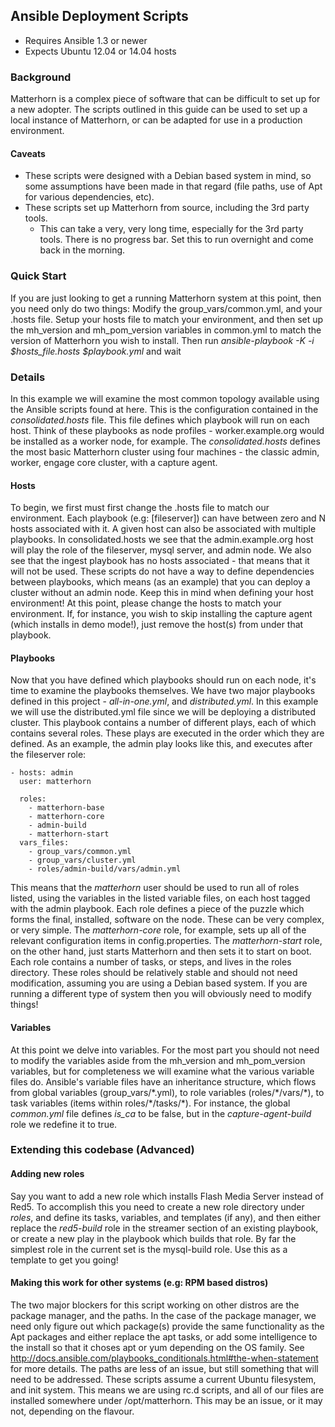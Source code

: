 ## Ansible Deployment Scripts

* Requires Ansible 1.3 or newer
* Expects Ubuntu 12.04 or 14.04 hosts

### Background

Matterhorn is a complex piece of software that can be difficult to set up for a new adopter.  The scripts outlined in this guide can be used to set up a local instance of Matterhorn, or can be adapted for use in a production environment.

#### Caveats
* These scripts were designed with a Debian based system in mind, so some assumptions have been made in that regard (file paths, use of Apt for various dependencies, etc).
* These scripts set up Matterhorn from source, including the 3rd party tools.
    * This can take a very, very long time, especially for the 3rd party tools.  There is no progress bar.  Set this to run overnight and come back in the morning.

### Quick Start

If you are just looking to get a running Matterhorn system at this point, then you need only do two things:  Modify the group\_vars/common.yml, and your .hosts file.  Setup your hosts file to match your environment, and then set up the mh\_version and mh\_pom\_version variables in common.yml to match the version of Matterhorn you wish to install.  Then run _ansible-playbook -K -i $hosts_file.hosts $playbook.yml_ and wait

### Details

In this example we will examine the most common topology available using the Ansible scripts found at here﻿.  This is the configuration contained in the _consolidated.hosts_ file.  This file defines which playbook will run on each host.  Think of these playbooks as node profiles - worker.example.org would be installed as a worker node, for example.  The _consolidated.hosts_ defines the most basic Matterhorn cluster using four machines - the classic admin, worker, engage core cluster, with a capture agent.

#### Hosts

To begin, we first must first change the .hosts file to match our environment.  Each playbook (e.g: [fileserver]) can have between zero and N hosts associated with it.  A given host can also be associated with multiple playbooks.  In consolidated.hosts we see that the admin.example.org host will play the role of the fileserver, mysql server, and admin node.  We also see that the ingest playbook has no hosts associated - that means that it will not be used.  These scripts do not have a way to define dependencies between playbooks, which means (as an example) that you can deploy a cluster without an admin node.  Keep this in mind when defining your host environment!  At this point, please change the hosts to match your environment.  If, for instance, you wish to skip installing the capture agent (which installs in demo mode!), just remove the host(s) from under that playbook.

#### Playbooks

Now that you have defined which playbooks should run on each node, it's time to examine the playbooks themselves.  We have two major playbooks defined in this project - _all-in-one.yml_, and _distributed.yml_.  In this example we will use the distributed.yml file since we will be deploying a distributed cluster.  This playbook contains a number of different plays, each of which contains several roles.  These plays are executed in the order which they are defined.  As an example, the admin play looks like this, and executes after the fileserver role:

    - hosts: admin
      user: matterhorn
    
      roles:
        - matterhorn-base
        - matterhorn-core
        - admin-build
        - matterhorn-start
      vars_files:
        - group_vars/common.yml
        - group_vars/cluster.yml
        - roles/admin-build/vars/admin.yml

This means that the _matterhorn_ user should be used to run all of roles listed, using the variables in the listed variable files, on each host tagged with the admin playbook.  Each role defines a piece of the puzzle which forms the final, installed, software on the node.  These can be very complex, or very simple.  The _matterhorn-core_ role, for example, sets up all of the relevant configuration items in config.properties.  The _matterhorn-start_ role, on the other hand, just starts Matterhorn and then sets it to start on boot.  Each role contains a number of tasks, or steps, and lives in the roles directory.  These roles should be relatively stable and should not need modification, assuming you are using a Debian based system.  If you are running a different type of system then you will obviously need to modify things!

#### Variables

At this point we delve into variables.  For the most part you should not need to modify the variables aside from the mh\_version and mh\_pom\_version variables, but for completeness we will examine what the various variable files do.  Ansible's variable files have an inheritance structure, which flows from global variables (group\_vars/\*.yml), to role variables (roles/\*/vars/\*), to task variables (items within roles/\*/tasks/\*).  For instance, the global _common.yml_ file defines _is\_ca_ to be false, but in the _capture-agent-build_ role we redefine it to true.

### Extending this codebase (Advanced)

#### Adding new roles

Say you want to add a new role which installs Flash Media Server instead of Red5.  To accomplish this you need to create a new role directory under _roles_, and define its tasks, variables, and templates (if any), and then either replace the _red5-build_ role in the streamer section of an existing playbook, or create a new play in the playbook which builds that role.  By far the simplest role in the current set is the mysql-build role.  Use this as a template to get you going!

#### Making this work for other systems (e.g: RPM based distros)

The two major blockers for this script working on other distros are the package manager, and the paths.  In the case of the package manager, we need only figure out which package(s) provide the same functionality as the Apt packages and either replace the apt tasks, or add some intelligence to the install so that it choses apt or yum depending on the OS family.  See http://docs.ansible.com/playbooks_conditionals.html#the-when-statement for more details.  The paths are less of an issue, but still something that will need to be addressed.  These scripts assume a current Ubuntu filesystem, and init system.  This means we are using rc.d scripts, and all of our files are installed somewhere under /opt/matterhorn.  This may be an issue, or it may not, depending on the flavour.
